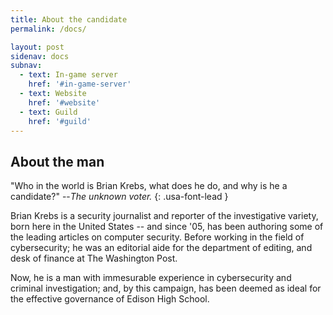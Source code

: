 ```yaml
---
title: About the candidate
permalink: /docs/

layout: post
sidenav: docs
subnav:
  - text: In-game server
    href: '#in-game-server'
  - text: Website
    href: '#website'
  - text: Guild
    href: '#guild'
---
```


## About the man
"Who in the world is Brian Krebs, what does he do, and why is he a candidate?" --*The unknown voter.*
{: .usa-font-lead }

Brian Krebs is a security journalist and reporter of the investigative variety, born here in the United States -- and since '05, has been authoring some of the leading articles on computer security. Before working in the field of cybersecurity; he was an editorial aide for the department of editing, and desk of finance at The Washington Post.

Now, he is a man with immesurable experience in cybersecurity and criminal investigation; and, by this campaign, has been deemed as ideal for the effective governance of Edison High School.
